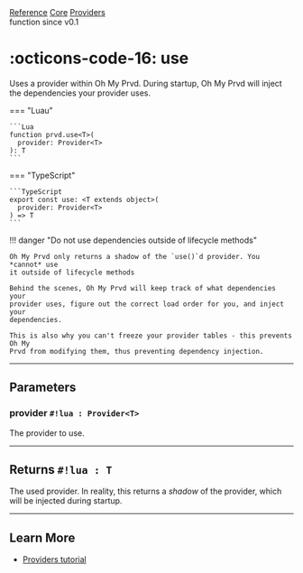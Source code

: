 <div class="ompdoc-reference-breadcrumbs">
<a href="../../../">Reference</a>
<a href="../../">Core</a>
<a href="../">Providers</a>
</div>

<div class="ompdoc-reference-tags">
<span class="ompdoc-reference-highlight">function</span>
<span class="ompdoc-reference-since">since v0.1</span>
</div>

# :octicons-code-16: use

Uses a provider within Oh My Prvd. During startup, Oh My Prvd will inject the
dependencies your provider uses.

=== "Luau"

    ```Lua
    function prvd.use<T>(
      provider: Provider<T>
    ): T
    ```

=== "TypeScript"

    ```TypeScript
    export const use: <T extends object>(
      provider: Provider<T>
    ) => T
    ```

!!! danger "Do not use dependencies outside of lifecycle methods"

    Oh My Prvd only returns a shadow of the `use()`d provider. You *cannot* use
    it outside of lifecycle methods

    Behind the scenes, Oh My Prvd will keep track of what dependencies your
    provider uses, figure out the correct load order for you, and inject your
    dependencies.

    This is also why you can't freeze your provider tables - this prevents Oh My
    Prvd from modifying them, thus preventing dependency injection.

---

## Parameters

### provider `#!lua : Provider<T>`

The provider to use.

---

## Returns `#!lua : T`

The used provider. In reality, this returns a *shadow* of the provider, which
will be injected during startup.

---

## Learn More

- [Providers tutorial](../../../tutorials/fundamentals/providers.md)
